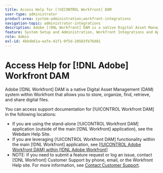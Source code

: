 ```yaml
---
title: Access Help for [!UICONTROL Workfront] DAM
user-type: administrator
product-area: system-administration;workfront-integrations
navigation-topic: administrator-integrations
description: Adobe [!DNL Workfront] DAM is a native Digital Asset Management (DAM) system within Workfront that allows you to store, organize, find, retrieve, and share digital files.
feature: System Setup and Administration, Workfront Integrations and Apps
role: Admin
exl-id: 4bb4b61a-eafe-41f1-9f5d-20583fb76d81
---
```

# Access Help for [!DNL Adobe] Workfront DAM

Adobe [!DNL Workfront] DAM is a native Digital Asset Management (DAM) system within Workfront that allows you to store, organize, find, retrieve, and share digital files.

You can access support documentation for [!UICONTROL Workfront DAM]  in the following locations:

* If you are using the stand-alone [!UICONTROL Workfront DAM] application (outside of the main [!DNL Workfront] application), see the Webdam Help Site.
* If you are leveraging [!UICONTROL Workfront DAM] functionality within the main [!DNL Workfront] application, see [[!UICONTROL Adobe Workfront DAM] within [!DNL Adobe Workfront]](../../documents/workfront-dam-within-workfront/workfront-dam-in-workfrontt.md)
* NOTE: If you need to submit a feature request or log an issue, contact [!DNL Workfront] Customer Support by phone, email, or the Workfront Help site. For more information, see [Contact Customer Support](../../workfront-basics/tips-tricks-and-troubleshooting/contact-customer-support.md).
